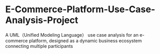 # E-Commerce-Platform-Use-Case-Analysis-Project
A UML（Unified Modeling Language） use case analysis for an e-commerce platform, designed as a dynamic business ecosystem connecting multiple participants
